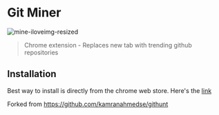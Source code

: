 # Git Miner

![mine-iloveimg-resized](https://user-images.githubusercontent.com/3944720/34356773-e0408cb8-ea66-11e7-94e4-8f67dcdfe7ce.png)

> Chrome extension - Replaces new tab with trending github repositories

## Installation

Best way to install is directly from the chrome web store. Here's the [link](https://chrome.google.com/webstore/detail/git-miner/ceagnngoghaeebohcjenlfmiaflkmifg?hl=en)

Forked from https://github.com/kamranahmedse/githunt


